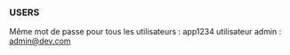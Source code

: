 ### USERS ###

Même mot de passe pour tous les utilisateurs : app1234
utilisateur admin : admin@dev.com